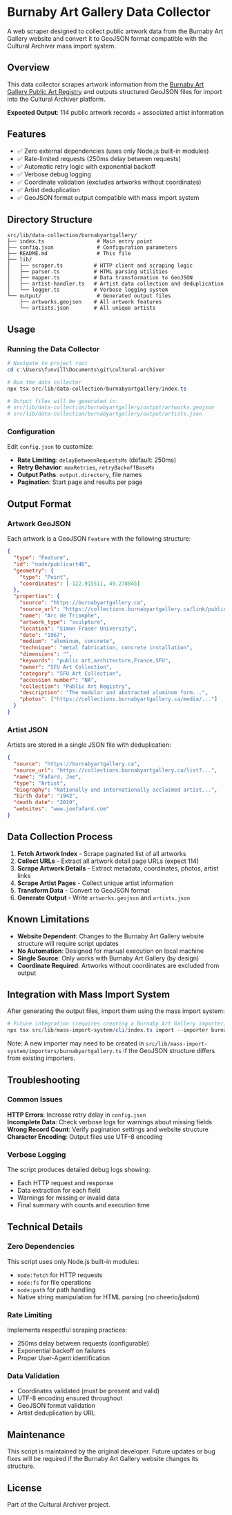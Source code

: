 # Burnaby Art Gallery Data Collector

A web scraper designed to collect public artwork data from the Burnaby Art Gallery website and convert it to GeoJSON format compatible with the Cultural Archiver mass import system.

## Overview

This data collector scrapes artwork information from the [Burnaby Art Gallery Public Art Registry](https://collections.burnabyartgallery.ca/list?q=&p=1&ps=200&sort=title_sort%20asc&src_facet=Public%20Art%20Registry) and outputs structured GeoJSON files for import into the Cultural Archiver platform.

**Expected Output**: 114 public artwork records + associated artist information

## Features

- ✅ Zero external dependencies (uses only Node.js built-in modules)
- ✅ Rate-limited requests (250ms delay between requests)
- ✅ Automatic retry logic with exponential backoff
- ✅ Verbose debug logging
- ✅ Coordinate validation (excludes artworks without coordinates)
- ✅ Artist deduplication
- ✅ GeoJSON format output compatible with mass import system

## Directory Structure

```
src/lib/data-collection/burnabyartgallery/
├── index.ts                 # Main entry point
├── config.json              # Configuration parameters
├── README.md                # This file
├── lib/
│   ├── scraper.ts          # HTTP client and scraping logic
│   ├── parser.ts           # HTML parsing utilities
│   ├── mapper.ts           # Data transformation to GeoJSON
│   ├── artist-handler.ts   # Artist data collection and deduplication
│   └── logger.ts           # Verbose logging system
└── output/                  # Generated output files
    ├── artworks.geojson    # All artwork features
    └── artists.json        # All unique artists
```

## Usage

### Running the Data Collector

```powershell
# Navigate to project root
cd c:\Users\funvill\Documents\git\cultural-archiver

# Run the data collector
npx tsx src/lib/data-collection/burnabyartgallery/index.ts

# Output files will be generated in:
# src/lib/data-collection/burnabyartgallery/output/artworks.geojson
# src/lib/data-collection/burnabyartgallery/output/artists.json
```

### Configuration

Edit `config.json` to customize:

- **Rate Limiting**: `delayBetweenRequestsMs` (default: 250ms)
- **Retry Behavior**: `maxRetries`, `retryBackoffBaseMs`
- **Output Paths**: `output.directory`, file names
- **Pagination**: Start page and results per page

## Output Format

### Artwork GeoJSON

Each artwork is a GeoJSON `Feature` with the following structure:

```json
{
  "type": "Feature",
  "id": "node/publicart46",
  "geometry": {
    "type": "Point",
    "coordinates": [-122.915511, 49.278845]
  },
  "properties": {
    "source": "https://burnabyartgallery.ca",
    "source_url": "https://collections.burnabyartgallery.ca/link/publicart46",
    "name": "Arc de Triomphe",
    "artwork_type": "sculpture",
    "location": "Simon Fraser University",
    "date": "1967",
    "medium": "aluminum, concrete",
    "technique": "metal fabrication, concrete installation",
    "dimensions": "",
    "keywords": "public art,architecture,France,SFU",
    "owner": "SFU Art Collection",
    "category": "SFU Art Collection",
    "accession number": "NA",
    "collection": "Public Art Registry",
    "description": "The modular and abstracted aluminum form...",
    "photos": ["https://collections.burnabyartgallery.ca/media/..."]
  }
}
```

### Artist JSON

Artists are stored in a single JSON file with deduplication:

```json
{
  "source": "https://burnabyartgallery.ca",
  "source_url": "https://collections.burnabyartgallery.ca/list?...",
  "name": "Fafard, Joe",
  "type": "Artist",
  "biography": "Nationally and internationally acclaimed artist...",
  "birth date": "1942",
  "death date": "2019",
  "websites": "www.joefafard.com"
}
```

## Data Collection Process

1. **Fetch Artwork Index** - Scrape paginated list of all artworks
2. **Collect URLs** - Extract all artwork detail page URLs (expect 114)
3. **Scrape Artwork Details** - Extract metadata, coordinates, photos, artist links
4. **Scrape Artist Pages** - Collect unique artist information
5. **Transform Data** - Convert to GeoJSON format
6. **Generate Output** - Write `artworks.geojson` and `artists.json`

## Known Limitations

- **Website Dependent**: Changes to the Burnaby Art Gallery website structure will require script updates
- **No Automation**: Designed for manual execution on local machine
- **Single Source**: Only works with Burnaby Art Gallery (by design)
- **Coordinate Required**: Artworks without coordinates are excluded from output

## Integration with Mass Import System

After generating the output files, import them using the mass import system:

```powershell
# Future integration (requires creating a Burnaby Art Gallery importer)
npx tsx src/lib/mass-import-system/cli/index.ts import --importer burnabyartgallery src/lib/data-collection/burnabyartgallery/output/artworks.geojson
```

Note: A new importer may need to be created in `src/lib/mass-import-system/importers/burnabyartgallery.ts` if the GeoJSON structure differs from existing importers.

## Troubleshooting

### Common Issues

**HTTP Errors**: Increase retry delay in `config.json`  
**Incomplete Data**: Check verbose logs for warnings about missing fields  
**Wrong Record Count**: Verify pagination settings and website structure  
**Character Encoding**: Output files use UTF-8 encoding

### Verbose Logging

The script produces detailed debug logs showing:
- Each HTTP request and response
- Data extraction for each field
- Warnings for missing or invalid data
- Final summary with counts and execution time

## Technical Details

### Zero Dependencies

This script uses only Node.js built-in modules:
- `node:fetch` for HTTP requests
- `node:fs` for file operations
- `node:path` for path handling
- Native string manipulation for HTML parsing (no cheerio/jsdom)

### Rate Limiting

Implements respectful scraping practices:
- 250ms delay between requests (configurable)
- Exponential backoff on failures
- Proper User-Agent identification

### Data Validation

- Coordinates validated (must be present and valid)
- UTF-8 encoding ensured throughout
- GeoJSON format validation
- Artist deduplication by URL

## Maintenance

This script is maintained by the original developer. Future updates or bug fixes will be required if the Burnaby Art Gallery website changes its structure.

## License

Part of the Cultural Archiver project.
